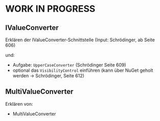 # WORK IN PROGRESS 

## IValueConverter

Erklären der IValueConverter-Schnittstelle (Input: Schrödinger, ab Seite 606)

und: 
 
* Aufgabe: `UpperCaseConverter` (Schrödinger Seite 609) 
* optional das `VisibilityControl` einführen (kann über NuGet geholt werden -> Schrödinger, Seite 612)

## MultiValueConverter

Erklären von: 

* MultiValueConverter